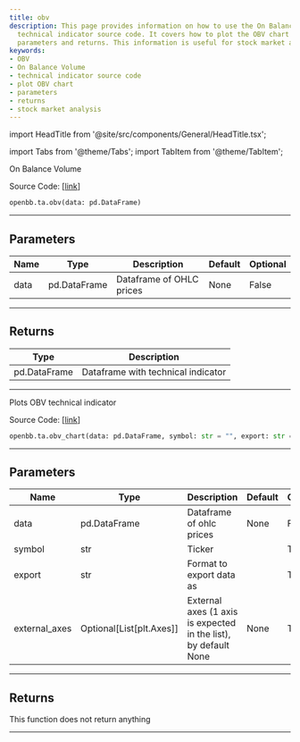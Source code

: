 ```yaml
---
title: obv
description: This page provides information on how to use the On Balance Volume (OBV)
  technical indicator source code. It covers how to plot the OBV chart and list the
  parameters and returns. This information is useful for stock market analysis.
keywords:
- OBV
- On Balance Volume
- technical indicator source code
- plot OBV chart
- parameters
- returns
- stock market analysis
---
```


import HeadTitle from '@site/src/components/General/HeadTitle.tsx';

<HeadTitle title="ta.obv - Reference | OpenBB SDK Docs" />

import Tabs from '@theme/Tabs';
import TabItem from '@theme/TabItem';

<Tabs>
<TabItem value="model" label="Model" default>

On Balance Volume

Source Code: [[link](https://github.com/OpenBB-finance/OpenBBTerminal/tree/main/openbb_terminal/common/technical_analysis/volume_model.py#L90)]

```python
openbb.ta.obv(data: pd.DataFrame)
```

---

## Parameters

| Name | Type | Description | Default | Optional |
| ---- | ---- | ----------- | ------- | -------- |
| data | pd.DataFrame | Dataframe of OHLC prices | None | False |


---

## Returns

| Type | Description |
| ---- | ----------- |
| pd.DataFrame | Dataframe with technical indicator |
---

</TabItem>
<TabItem value="view" label="Chart">

Plots OBV technical indicator

Source Code: [[link](https://github.com/OpenBB-finance/OpenBBTerminal/tree/main/openbb_terminal/common/technical_analysis/volume_view.py#L249)]

```python
openbb.ta.obv_chart(data: pd.DataFrame, symbol: str = "", export: str = "", external_axes: Optional[List[matplotlib.axes._axes.Axes]] = None)
```

---

## Parameters

| Name | Type | Description | Default | Optional |
| ---- | ---- | ----------- | ------- | -------- |
| data | pd.DataFrame | Dataframe of ohlc prices | None | False |
| symbol | str | Ticker |  | True |
| export | str | Format to export data as |  | True |
| external_axes | Optional[List[plt.Axes]] | External axes (1 axis is expected in the list), by default None | None | True |


---

## Returns

This function does not return anything

---

</TabItem>
</Tabs>
